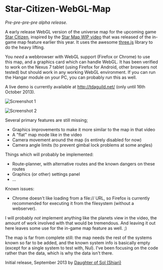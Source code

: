 Star-Citizen-WebGL-Map
======================

*Pre-pre-pre-pre alpha release.*

A early release WebGL version of the universe map for the upcoming game
[Star Citizen](https://robertsspaceindustries.com/about-the-game), inspired by
the [Star Map WIP video](https://robertsspaceindustries.com/comm-link/engineering/13109-Star-Map-Demo)
that was released of the in-game map feature earlier this year. It uses the
awesome [three.js](http://threejs.org/) library to do the heavy lifting.

You *need* a webbrowser with WebGL support (Firefox or Chrome) to use this map, and
a graphics card which can handle WebGL. It has been verified to work on the
Nexus 7 tablet (using Firefox for Android, other browsers not tested) but should
work in any working WebGL environment. If you can run the Hangar module on your
PC, you can probably run this as well.

A live demo is currently available at http://tdaguild.net/ (only until 16th October 2013).

![Screenshot 1](http://imageshack.us/a/img833/4552/6vpv.png)

![Screenshot 2](http://imageshack.us/a/img706/2391/1x42.png)

Several primary features are still missing;

* Graphics improvements to make it more similar to the map in that video
* A "flat" map mode like in the video
* Camera movement around the map (is entirely disabled for now)
* Camera angle limits (to prevent gimbal lock problems at some angles)

Things which will probably be implemented:

* Route-planner, with alternative routes and the known dangers on these routes
* Graphics (or other) settings panel
* ...

Known issues:

* Chrome doesn't like loading from a file:// URL, so Firefox is currently
recommended for executing it from the filesystem (without a webserver).

I will probably *not* implement anything like the planets view in the video, the
amount of work involved with that would be tremendous. And leaving it out here
leaves some use for the in-game map feature as well. ;)

The map is far from complete still: the map needs the rest of the systems known
so far to be added, and the known system info is basically empty (except for
a single system to test with, Nul). I've been focusing on the code rather than
the data, which is why the data isn't there.

Initial release, September 2013 by [Daughter of Sol (Shiari)](https://forums.robertsspaceindustries.com/profile/51803/Shiari)

